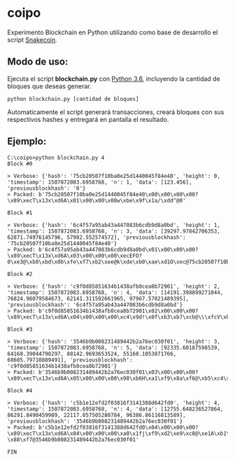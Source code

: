 # coipo
Experimento Blockchain en Python utilizando como base de desarrollo el script [Snakecoin](https://gist.github.com/aunyks/8f2c2fd51cc17f342737917e1c2582e2).

## Modo de uso:

Ejecuta el script **blockchain.py** con [Python 3.6](https://www.python.org), incluyendo la cantidad de bloques que deseas generar.

```
python blockchain.py [cantidad de bloques]
```

Automaticamente el script generará transacciones, creará bloques con sus respectivos hashes y entregará en pantalla el resultado.

## Ejemplo:

```
C:\coipo>python blockchain.py 4
Block #0

> Verbose: {'hash': '75cb20507f10ba0e25d1440045f84e40', 'height': 0, 'timestamp': 1507872083.6958768, 'n': 1, 'data': [123.456], 'previousblockhash': '0'}
> Packed: b'75cb20507f10ba0e25d1440045f84e40\x00\x00\x00\x00?\x89\xecT\x13x\xd6A\x01\x00\x00\x00w\xbe\x9f\x1a/\xdd^@0'

Block #1

> Verbose: {'hash': '6c4f57a95ab43a447083b6cdb9d8a0bd', 'height': 1, 'timestamp': 1507872083.6958768, 'n': 3, 'data': [39297.97842706353, 62871.74976145796, 57982.552574572], 'previousblockhash': '75cb20507f10ba0e25d1440045f84e40'}
> Packed: b'6c4f57a95ab43a447083b6cdb9d8a0bd\x01\x00\x00\x00?\x89\xecT\x13x\xd6A\x03\x00\x00\x00\xecEFO?0\xe3@\xb8\xbd\x0b\xfe\xf7\xb2\xee@k\xde\xb0\xae\xd1O\xec@75cb20507f10ba0e25d1440045f84e40'

Block #2

> Verbose: {'hash': 'c9f0d85851634b1438afb0cea8b72901', 'height': 2, 'timestamp': 1507872083.6958768, 'n': 4, 'data': [14191.398899271044, 76824.98079584673, 62141.311592661965, 97967.57021489395], 'previousblockhash': '6c4f57a95ab43a447083b6cdb9d8a0bd'}
> Packed: b'c9f0d85851634b1438afb0cea8b72901\x02\x00\x00\x00?\x89\xecT\x13x\xd6A\x04\x00\x00\x00\xc4\x9d!\x0f\xb3\xb7\xcb@\\\xfcV\xb1\x8f\xc1\xf2@\x9a,\x91\xf8\xa9W\xee@\x13\xa7\x99\x1f\xf9\xea\xf7@6c4f57a95ab43a447083b6cdb9d8a0bd'

Block #3

> Verbose: {'hash': '3546b9b008231489442b2a76ec030f01', 'height': 3, 'timestamp': 1507872083.6958768, 'n': 5, 'data': [92335.60187598539, 64168.39044798297, 88142.9693653524, 55160.1053871766, 68605.79710889491], 'previousblockhash': 'c9f0d85851634b1438afb0cea8b72901'}
> Packed: b'3546b9b008231489442b2a76ec030f01\x03\x00\x00\x00?\x89\xecT\x13x\xd6A\x05\x00\x00\x00\x98\xb6H\xa1\xf9\x8a\xf6@\xb5\xc4\x8c~\x0cU\xef@g>\x85\x82\xef\x84\xf5@\x9d\xedT_\x03\xef\xea@\xb0A\xf5\xc0\xdc\xbf\xf0@c9f0d85851634b1438afb0cea8b72901'

Block #4

> Verbose: {'hash': 'c5b1e12efd2f03816f3141388d642fd0', 'height': 4, 'timestamp': 1507872083.6958768, 'n': 4, 'data': [12755.648236527864, 86291.8490459989, 22117.057505280784, 96386.86116813589], 'previousblockhash': '3546b9b008231489442b2a76ec030f01'}
> Packed: b'c5b1e12efd2f03816f3141388d642fd0\x04\x00\x00\x00?\x89\xecT\x13x\xd6A\x04\x00\x00\x00\xa0\x1fj\xf9\xd2\xe9\xc8@\xe1A\xb1\x95=\x11\xf5@\x14\xa1*\xaeC\x99\xd5@@=X\xc7-\x88\xf7@3546b9b008231489442b2a76ec030f01'

FIN
```